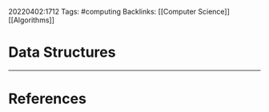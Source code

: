 20220402:1712
Tags: #computing 
Backlinks: [[Computer Science]] [[Algorithms]]
# Data Structures




---
# References